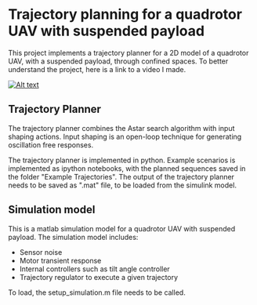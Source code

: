 # Trajectory planning for a quadrotor UAV with suspended payload
This project implements a trajectory planner for a 2D model of a quadrotor UAV, with a suspended payload, through confined spaces. To better understand the project, here is a link to a video I made.

[![Alt text](https://img.youtube.com/vi/YTAeVl-ViNA/0.jpg)](https://www.youtube.com/watch?v=YTAeVl-ViNA)



## Trajectory Planner
The trajectory planner combines the Astar search algorithm with input shaping actions. Input shaping is an open-loop technique for generating oscillation free responses.

The trajectory planner is implemented in python. Example scenarios is implemented as ipython notebooks, with the planned sequences saved in the folder "Example Trajectories". The output of the trajectory planner needs to be saved as ".mat" file, to be loaded from the simulink model.

## Simulation model

This is a matlab simulation model for a quadrotor UAV with suspended payload. The simulation model includes:
- Sensor noise 
- Motor transient response
- Internal controllers such as tilt angle controller
- Trajectory regulator to execute a given trajectory

To load, the setup_simulation.m file needs to be called.
